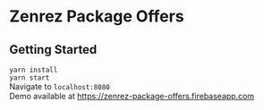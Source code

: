 # Zenrez Package Offers

## Getting Started
`yarn install`  
`yarn start`  
Navigate to `localhost:8080`  
Demo available at https://zenrez-package-offers.firebaseapp.com  
